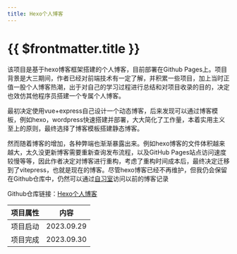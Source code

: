 ```yaml
---
title: Hexo个人博客
---
```


# {{ $frontmatter.title }}

该项目是基于hexo博客框架搭建的个人博客，目前部署在Github Pages上。项目背景是大三期间，作者已经对前端技术有一定了解，并积累一些项目，加上当时正值一股个人博客热潮，出于对自己的学习过程进行总结和对项目收录的目的，决定也效仿其他程序员搭建一个专属个人博客。

最初决定使用vue+express自己设计一个动态博客，后来发现可以通过博客模板，例如hexo，wordpress快速搭建并部署，大大简化了工作量，本着实用主义至上的原则，最终选择了博客模板搭建静态博客。

然而随着博客的增加，各种弊端也渐渐暴露出来。例如hexo博客的文件体积越来越大，太久没更新博客需要重新查询发布流程，以及GitHub Pages站点访问速度较慢等等，因此作者决定对博客进行重构，考虑了重构时间成本后，最终决定迁移到了vitepress，也就是现在的博客。尽管hexo博客已经不再维护，但我仍会保留在Github仓库中，仍然可以通过[自习室](https://l-204.github.io/)访问以前的博客记录

Github仓库链接：[Hexo个人博客](https://github.com/l-204/l-204.github.io)

|   项目属性   |              内容               |
| :------: | :-----------------------------: |
| 项目启动 |           2023.09.29            |
| 项目完成 |           2023.09.30            |